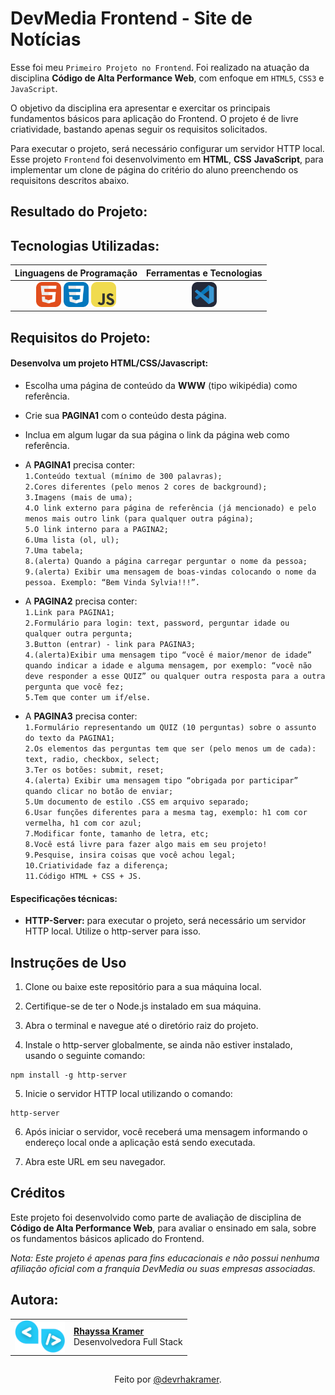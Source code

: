 # DevMedia Frontend - Site de Notícias

Esse foi meu `Primeiro Projeto no Frontend`. Foi realizado na atuação da disciplina **Código de Alta Performance Web**, com enfoque em `HTML5`, `CSS3` e `JavaScript`.

O objetivo da disciplina era apresentar e exercitar os principais fundamentos básicos para aplicação do Frontend. O projeto é de livre criatividade, bastando apenas seguir os requisitos solicitados.

Para executar o projeto, será necessário configurar um servidor HTTP local. Esse projeto `Frontend` foi desenvolvimento em **HTML**, **CSS** **JavaScript**, para implementar um clone de página do critério do aluno preenchendo os requisitons descritos abaixo.

## Resultado do Projeto:

## Tecnologias Utilizadas:

| Linguagens de Programação | Ferramentas e Tecnologias |
| :-----------------: | :-----------------------: |
| <img height="40" src="https://github.com/rhayssakramer/rhayssakramer/blob/main/assets/icon/HTML.svg"> <img height="40" src="https://github.com/rhayssakramer/rhayssakramer/blob/main/assets/icon/CSS.svg"> <img height="40" src="https://github.com/rhayssakramer/rhayssakramer/blob/main/assets/icon/JavaScript.svg"> | <img height="40" src="https://github.com/rhayssakramer/rhayssakramer/blob/main/assets/icon/VSCode-Dark.svg">

## Requisitos do Projeto:

#### Desenvolva um projeto HTML/CSS/Javascript:
- Escolha uma página de conteúdo da **WWW** (tipo wikipédia) como referência.
- Crie sua **PAGINA1** com o conteúdo desta página.
- Inclua em algum lugar da sua página o link da página web como referência.
- A **PAGINA1** precisa conter:  
`1.Conteúdo textual (mínimo de 300 palavras);`  
`2.Cores diferentes (pelo menos 2 cores de background);`  
`3.Imagens (mais de uma);`  
`4.O link externo para página de referência (já mencionado) e pelo menos mais outro link (para qualquer outra página);`  
`5.O link interno para a PAGINA2;`  
`6.Uma lista (ol, ul);`  
`7.Uma tabela;`  
`8.(alerta) Quando a página carregar perguntar o nome da pessoa;`  
`9.(alerta) Exibir uma mensagem de boas-vindas colocando o nome da pessoa. Exemplo: “Bem Vinda Sylvia!!!”.` 

- A **PAGINA2** precisa conter:  
`1.Link para PAGINA1;`  
`2.Formulário para login: text, password, perguntar idade ou qualquer outra pergunta;`  
`3.Button (entrar) - link para PAGINA3;`  
`4.(alerta)Exibir uma mensagem tipo “você é maior/menor de idade” quando indicar a idade e alguma mensagem, por exemplo: “você não deve responder a esse QUIZ” ou qualquer outra resposta para a outra pergunta que você fez;`  
`5.Tem que conter um if/else.`

- A **PAGINA3** precisa conter:  
`1.Formulário representando um QUIZ (10 perguntas) sobre o assunto do texto da PAGINA1;`  
`2.Os elementos das perguntas tem que ser (pelo menos um de cada): text, radio, checkbox, select;`  
`3.Ter os botões: submit, reset;`  
`4.(alerta) Exibir uma mensagem tipo “obrigada por participar” quando clicar no botão de enviar;`  
`5.Um documento de estilo .CSS em arquivo separado;`  
`6.Usar funções diferentes para a mesma tag, exemplo: h1 com cor vermelha, h1 com cor azul;`  
`7.Modificar fonte, tamanho de letra, etc;`  
`8.Você está livre para fazer algo mais em seu projeto!`  
`9.Pesquise, insira coisas que você achou legal;`  
`10.Criatividade faz a diferença;`  
`11.Código HTML + CSS + JS.`


#### Especificações técnicas:
- **HTTP-Server:** para executar o projeto, será necessário um servidor HTTP local. Utilize o http-server para isso.

## Instruções de Uso
1. Clone ou baixe este repositório para a sua máquina local.

2. Certifique-se de ter o Node.js instalado em sua máquina.

3. Abra o terminal e navegue até o diretório raiz do projeto.

4. Instale o http-server globalmente, se ainda não estiver instalado, usando o seguinte comando:
```
npm install -g http-server
```

5. Inicie o servidor HTTP local utilizando o comando:
```
http-server
```
6. Após iniciar o servidor, você receberá uma mensagem informando o endereço local onde a aplicação está sendo executada. 

7. Abra este URL em seu navegador.

## Créditos
Este projeto foi desenvolvido como parte de avaliação de disciplina de **Código de Alta Performance Web**, para avaliar o ensinado em sala, sobre os fundamentos básicos aplicado do Frontend.

*Nota: Este projeto é apenas para fins educacionais e não possui nenhuma afiliação oficial com a franquia DevMedia ou suas empresas associadas.*

## Autora:
<table>
  <tr>
    <td>
      <img width="80px" align="center" src="https://github.com/rhayssakramer/rhayssakramer/blob/main/assets/images/logo.png"/>
    </td>
    <td align="left">
      <a href="https://github.com/rhayssakramer">
        <span><b>Rhayssa Kramer</b></span>
      </a>
      <br>
      <span>Desenvolvedora Full Stack</span>
    </td>
  </tr>
</table>

##
<div align="center">Feito por <a href="https://github.com/rhayssakramer">@devrhakramer</a>.</div>
